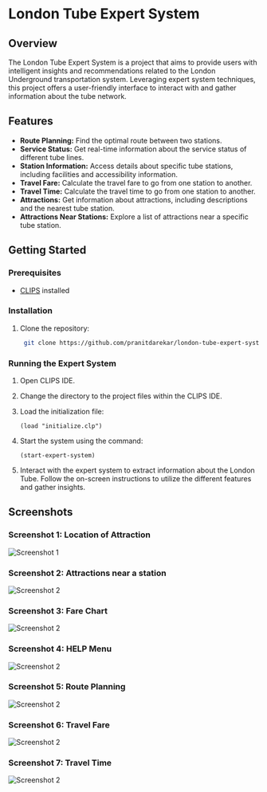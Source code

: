 # London Tube Expert System

## Overview

The London Tube Expert System is a project that aims to provide users with intelligent insights and recommendations related to the London Underground transportation system. Leveraging expert system techniques, this project offers a user-friendly interface to interact with and gather information about the tube network.

## Features

- **Route Planning:** Find the optimal route between two stations.
- **Service Status:** Get real-time information about the service status of different tube lines.
- **Station Information:** Access details about specific tube stations, including facilities and accessibility information.
- **Travel Fare:** Calculate the travel fare to go from one station to another.
- **Travel Time:** Calculate the travel time to go from one station to another.
- **Attractions:** Get information about attractions, including descriptions and the nearest tube station.
- **Attractions Near Stations:** Explore a list of attractions near a specific tube station.

## Getting Started

### Prerequisites
- [CLIPS](https://www.clipsrules.net/) installed

### Installation

1. Clone the repository:

   ```bash
    git clone https://github.com/pranitdarekar/london-tube-expert-system.git
### Running the Expert System

1. Open CLIPS IDE.

2. Change the directory to the project files within the CLIPS IDE.

3. Load the initialization file:

   ```clips
   (load "initialize.clp")
4. Start the system using the command:
   ```clips
   (start-expert-system)
5. Interact with the expert system to extract information about the London Tube. Follow the on-screen instructions to utilize the different features and gather insights.

## Screenshots

### Screenshot 1: Location of Attraction
![Screenshot 1](screenshots/attraction-location.png)
### Screenshot 2: Attractions near a station
![Screenshot 2](screenshots/attractions-near-station.png)
### Screenshot 3: Fare Chart
![Screenshot 2](screenshots/fares.png)
### Screenshot 4: HELP Menu
![Screenshot 2](screenshots/help-menu.png)
### Screenshot 5: Route Planning
![Screenshot 2](screenshots/route.png)
### Screenshot 6: Travel Fare
![Screenshot 2](screenshots/travel-fare.png)
### Screenshot 7: Travel Time
![Screenshot 2](screenshots/travel-time.png)

